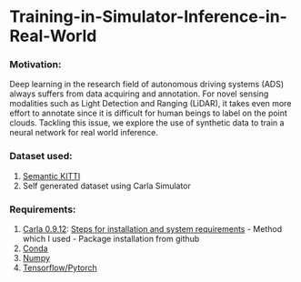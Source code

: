 # Training-in-Simulator-Inference-in-Real-World

### Motivation:
Deep learning in the research field of autonomous driving systems (ADS) always suffers from data acquiring and annotation. For novel sensing modalities such as Light Detection and Ranging (LiDAR), it takes even more effort to annotate since it is difficult for human beings to label on the point clouds. Tackling this issue, we explore the use of synthetic data to train a neural network for real world inference.

### Dataset used: 
  1. [Semantic KITTI](http://www.semantic-kitti.org/dataset.html)
  2. Self generated dataset using Carla Simulator

### Requirements:
  1. [Carla 0.9.12](https://carla.org/2021/08/02/release-0.9.12/): [Steps for installation and system requirements](https://carla.readthedocs.io/en/0.9.12/start_quickstart/) - Method which I used - Package installation from github
  2. [Conda](https://docs.conda.io/projects/conda/en/latest/user-guide/install/linux.html)
  3. [Numpy](https://numpy.org/install/)
  4. [Tensorflow/Pytorch](https://towardsdatascience.com/guide-to-conda-for-tensorflow-and-pytorch-db69585e32b8)
